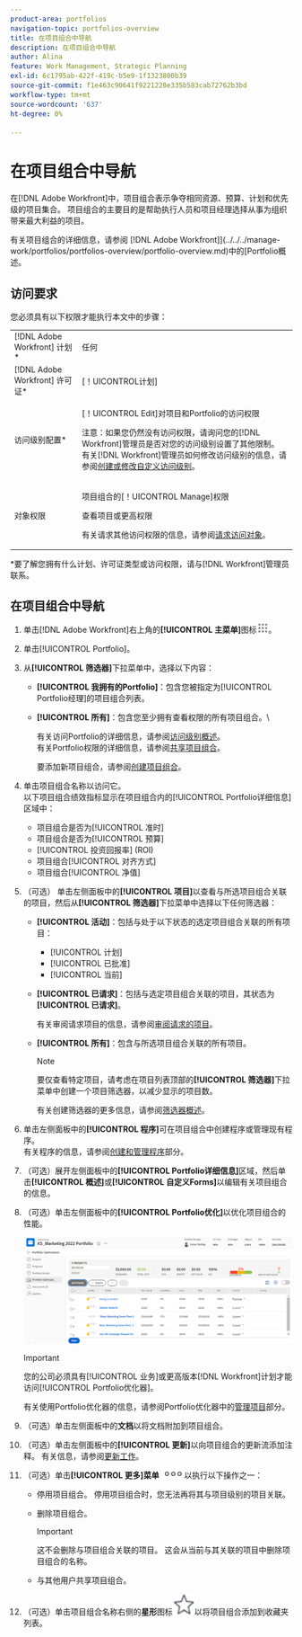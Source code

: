 ```yaml
---
product-area: portfolios
navigation-topic: portfolios-overview
title: 在项目组合中导航
description: 在项目组合中导航
author: Alina
feature: Work Management, Strategic Planning
exl-id: 6c1795ab-422f-419c-b5e9-1f1323800b39
source-git-commit: f1e463c90641f9221228e335b583cab72762b3bd
workflow-type: tm+mt
source-wordcount: '637'
ht-degree: 0%

---
```


# 在项目组合中导航

<!--
<p data-mc-conditions="QuicksilverOrClassic.Draft mode">(NOTE: This article will need to be further revised and maybe merged into Understanding Portfolios?! (other?!).)</p>
-->

在[!DNL Adobe Workfront]中，项目组合表示争夺相同资源、预算、计划和优先级的项目集合。 项目组合的主要目的是帮助执行人员和项目经理选择从事为组织带来最大利益的项目。

有关项目组合的详细信息，请参阅 [!DNL Adobe Workfront]](../../../manage-work/portfolios/portfolios-overview/portfolio-overview.md)中的[Portfolio概述。

## 访问要求

您必须具有以下权限才能执行本文中的步骤：

<table style="table-layout:auto"> 
 <col> 
 <col> 
 <tbody> 
  <tr> 
   <td role="rowheader">[!DNL Adobe Workfront] 计划*</td> 
   <td> <p>任何 </p> </td> 
  </tr> 
  <tr> 
   <td role="rowheader">[!DNL Adobe Workfront] 许可证*</td> 
   <td> <p>[！UICONTROL计划] </p> </td> 
  </tr> 
  <tr> 
   <td role="rowheader">访问级别配置*</td> 
   <td> <p>[！UICONTROL Edit]对项目和Portfolio的访问权限</p> <p>注意：如果您仍然没有访问权限，请询问您的[!DNL Workfront]管理员是否对您的访问级别设置了其他限制。 有关[!DNL Workfront]管理员如何修改访问级别的信息，请参阅<a href="../../../administration-and-setup/add-users/configure-and-grant-access/create-modify-access-levels.md" class="MCXref xref">创建或修改自定义访问级别</a>。</p> </td> 
  </tr> 
  <tr> 
   <td role="rowheader">对象权限</td> 
   <td> <p>项目组合的[！UICONTROL Manage]权限</p> <p>查看项目或更高权限</p> <p>有关请求其他访问权限的信息，请参阅<a href="../../../workfront-basics/grant-and-request-access-to-objects/request-access.md" class="MCXref xref">请求访问对象</a>。</p> </td> 
  </tr> 
 </tbody> 
</table>

&#42;要了解您拥有什么计划、许可证类型或访问权限，请与[!DNL Workfront]管理员联系。

## 在项目组合中导航

1. 单击[!DNL Adobe Workfront]右上角的&#x200B;**[!UICONTROL 主菜单]**&#x200B;图标![](assets/main-menu-icon.png)。

1. 单击[!UICONTROL Portfolio]。
1. 从&#x200B;**[!UICONTROL 筛选器]**&#x200B;下拉菜单中，选择以下内容：

   * **[!UICONTROL 我拥有的Portfolio]**：包含您被指定为[!UICONTROL Portfolio经理]的项目组合列表。
   * **[!UICONTROL 所有]**：包含您至少拥有查看权限的所有项目组合。\

     有关访问Portfolio的详细信息，请参阅[访问级别概述](../../../administration-and-setup/add-users/access-levels-and-object-permissions/access-levels-overview.md)。\
      有关Portfolio权限的详细信息，请参阅[共享项目组合](../../../workfront-basics/grant-and-request-access-to-objects/share-a-portfolio.md)。

     要添加新项目组合，请参阅[创建项目组合](../../../manage-work/portfolios/create-and-manage-portfolios/create-portfolios.md)。

1. 单击项目组合名称以访问它。\
   以下项目组合绩效指标显示在项目组合内的[!UICONTROL Portfolio详细信息]区域中：

   * 项目组合是否为[!UICONTROL 准时]
   * 项目组合是否为[!UICONTROL 预算]
   * [!UICONTROL 投资回报率] (ROI)
   * 项目组合[!UICONTROL 对齐方式]
   * 项目组合[!UICONTROL 净值]

1. （可选）   单击左侧面板中的&#x200B;**[!UICONTROL 项目]**&#x200B;以查看与所选项目组合关联的项目，然后从&#x200B;**[!UICONTROL 筛选器]**&#x200B;下拉菜单中选择以下任何筛选器：

   * **[!UICONTROL 活动]**：包括与处于以下状态的选定项目组合关联的所有项目：

      * [!UICONTROL 计划]
      * [!UICONTROL 已批准]
      * [!UICONTROL 当前]
   * **[!UICONTROL 已请求]**：包括与选定项目组合关联的项目，其状态为&#x200B;**[!UICONTROL 已请求]**。

     有关审阅请求项目的信息，请参阅[审阅请求的项目](../../../manage-work/portfolios/create-and-manage-portfolios/review-requested-projects.md)。

   * **[!UICONTROL 所有]**：包含与所选项目组合关联的所有项目。

     >[!NOTE]
     >
     >要仅查看特定项目，请考虑在项目列表顶部的&#x200B;**[!UICONTROL 筛选器]**&#x200B;下拉菜单中创建一个项目筛选器，以减少显示的项目数。

     有关创建筛选器的更多信息，请参阅[筛选器概述](../../../reports-and-dashboards/reports/reporting-elements/filters-overview.md)。


1. 单击左侧面板中的&#x200B;**[!UICONTROL 程序]**&#x200B;可在项目组合中创建程序或管理现有程序。\
   有关程序的信息，请参阅[创建和管理程序](../../../manage-work/portfolios/create-and-manage-programs/create-and-manage-programs.md)部分。

1. （可选）展开左侧面板中的&#x200B;**[!UICONTROL Portfolio详细信息]**&#x200B;区域，然后单击&#x200B;**[!UICONTROL 概述]**&#x200B;或&#x200B;**[!UICONTROL 自定义Forms]**&#x200B;以编辑有关项目组合的信息。

1. （可选）单击左侧面板中的&#x200B;**[!UICONTROL Portfolio优化]**&#x200B;以优化项目组合的性能。

   ![](assets/portfolio-optimizer-with-projects-nwe-350x89.png)

   >[!IMPORTANT]
   >
   >您的公司必须具有[!UICONTROL 业务]或更高版本[!DNL Workfront]计划才能访问[!UICONTROL Portfolio优化器]。

   有关使用Portfolio优化器的信息，请参阅Portfolio优化器中的[管理项目](../../../manage-work/portfolios/portfolio-optimizer/manage-projects-in-portfolio-optimizer.md)部分。

1. （可选）单击左侧面板中的&#x200B;**文档**&#x200B;以将文档附加到项目组合。
1. （可选）单击左侧面板中的&#x200B;**[!UICONTROL 更新]**&#x200B;以向项目组合的更新流添加注释。 有关信息，请参阅[更新工作](../../../workfront-basics/updating-work-items-and-viewing-updates/update-work.md)。
1. （可选）单击&#x200B;**[!UICONTROL 更多]菜单** ![](assets/qs-more-icon-on-an-object.png)以执行以下操作之一：

   * 停用项目组合。 停用项目组合时，您无法再将其与项目级别的项目关联。
   * 删除项目组合。

     >[!IMPORTANT]
     >
     >这不会删除与项目组合关联的项目。 这会从当前与其关联的项目中删除项目组合的名称。

   * 与其他用户共享项目组合。

1. （可选）单击项目组合名称右侧的&#x200B;**星形**&#x200B;图标![](assets/qs-star-icon-favorites-39x38.png)以将项目组合添加到收藏夹列表。
